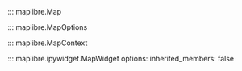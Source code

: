 ::: maplibre.Map

::: maplibre.MapOptions

::: maplibre.MapContext

::: maplibre.ipywidget.MapWidget
    options:
        inherited_members: false
      